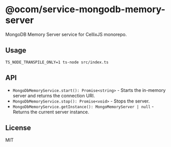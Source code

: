 # @ocom/service-mongodb-memory-server

MongoDB Memory Server service for CellixJS monorepo.

## Usage

```
TS_NODE_TRANSPILE_ONLY=1 ts-node src/index.ts
```

## API
- `MongoDbMemoryService.start(): Promise<string>` - Starts the in-memory server and returns the connection URI.
- `MongoDbMemoryService.stop(): Promise<void>` - Stops the server.
- `MongoDbMemoryService.getInstance(): MongoMemoryServer | null` - Returns the current server instance.

## License
MIT